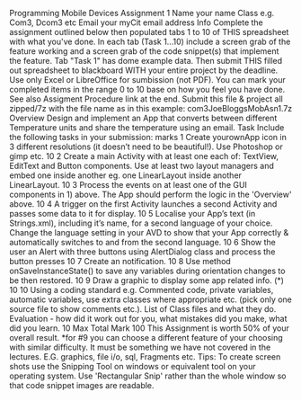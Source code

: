 Programming Mobile Devices Assignment 1
Name your name Class e.g. Com3, Dcom3 etc Email your myCit email address
Info
Complete the assignment outlined below then populated tabs 1 to 10 of THIS spreadsheet with what you've done. In each tab (Task 1...10) include a screen grab of the feature working and a screen grab of the code snippet(s) that implement the feature. Tab "Task 1" has dome example data. Then submit THIS filled out spreadsheet to blackboard WITH your entire project by the deadline. Use only Excel or LibreOffice for sumbission (not PDF). You can mark your completed items in the range 0 to 10 base on how you feel you have done. See also Assigment Procedure link at the end. Submit this file & project all zipped/7z with the file name as in this example: com3JoeBloggsMobAsn1.7z
Overview
Design and implement an App that converts between different Temperature units and share the temperature using an email. Task Include the following tasks in your submission: marks
1
Create yourownApp icon in 3 different resolutions (it doesn’t need to be beautiful!). Use Photoshop or gimp etc. 10
2
Create a main Activity with at least one each of: TextView, EditText and Button components. Use at least two layout managers and embed one inside another eg. one LinearLayout inside another LinearLayout. 10
3
Process the events on at least one of the GUI components in 1) above. The App should perform the logic in the 'Overview' above. 10
4
A trigger on the first Activity launches a second Activity and passes some data to it for display. 10
5
Localise your App’s text (in Strings.xml), including it’s name, for a second language of your choice. Change the language setting in your AVD to show that your App correctly & automatically switches to and from the second language. 10
6
Show the user an Alert with three buttons using AlertDialog class and process the button presses 10 7 Create an notification. 10
8
Use  method onSaveInstanceState()  to save any variables during orientation changes to be then restored. 10 9 Draw a graphic to display some app related info. (*) 10
10
Using a coding standard e.g. Commented code, private variables, automatic variables, use extra classes where appropriate etc. (pick only one source file to show comments etc.). List of Class files and what they do. Evaluation - how did it work out for you, what mistakes did you make, what did you learn. 10
Max Total Mark 100
This Assignment is worth 50% of your overall result.
*for #9 you can choose a different feature of your choosing with similar difficulty. It must be something we have not covered in the lectures. E.G. graphics, file i/o, sql, Fragments etc.
Tips: To create screen shots use the Snipping Tool on windows or equivalent tool on your operating system. Use 'Rectangular Snip' rather than the whole window so that code snippet images are readable.
